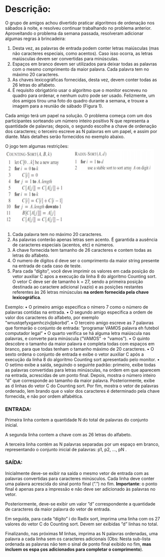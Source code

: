 # Descrição:

O grupo de amigos achou divertido praticar algoritmos de ordenação nos sábados à noite, e resolveu continuar trabalhando no problema anterior. Aproveitando o problema da semana passada, resolveram adicionar algumas regras à brincadeira:
1. Desta vez, as palavras de entrada podem conter letras maiúsculas (mas não caracteres especiais, como acentos). Caso isso ocorra, as letras maiúsculas devem ser convertidas para minúsculas.  
2. Espaços em branco devem ser utilizados para deixar todas as palavras com o
mesmo comprimento da maior palavra. Cada palavra tem no máximo 20 caracteres.
3. As chaves lexicográficas fornecidas, desta vez, devem conter todas as 26 letras do alfabeto.
4. É requisito obrigatório usar o algoritmo que o monitor escreveu no quadro para
ordenar, e nenhum outro pode ser usado. Felizmente, um dos amigos tirou uma
foto do quadro durante a semana, e trouxe a imagem para a reunião de sábado 
(Figura 1).

Cada amigo terá um papel na solução. O problema começa com um dos participantes 
sorteando um número inteiro positivo N que representa a quantidade de palavras;
depois, o segundo escolhe a chave de ordenação dos caracteres; o terceiro escreve as N
palavras em um papel, e assim por diante. Mais detalhes serão fornecidos no exemplo
abaixo.

O jogo tem algumas restrições:
![Figura 1](/AED2/CountingRadixSort/Imagem/imagem.png)

1. Cada palavra tem no máximo 20 caracteres.
2. As palavras conterão apenas letras sem acento.  ̃É garantida a ausência de caracteres especiais (acentos, etc) e números.
3. A chave fornecida tem tamanho de 26 caracteres e contem todas as letras do
alfabeto.
4. O numero de dígitos d deve ser o comprimento da maior string presente na entrada de cada caso de teste.
5. Para cada “dígito”, você deve imprimir os valores em cada posição do vetor auxiliar C apos a execução da linha 8 do algoritmo Counting sort. O vetor C 
deve ser de tamanho k = 27, sendo a primeira posição destinada ao caractere adicional (vazio) e as posições restantes referentes às 26 letras minúsculas **na**
**ordem** **fornecida pela chave lexicográfica**.

Exemplo:
• O primeiro amigo especifica o nímero 7 como o número de palavras contidas na entrada.
• O segundo amigo especifica a ordem de valor dos caracteres do alfabeto, por
exemplo ”wnustqefyxgamhczivjlpkorbd”.
• O terceiro amigo escreve as 7 palavras que formarão o conjunto de entrada: ”programar VAMOS palavra eh futebol computador legal”
• O quarto verifica se há alguma letra maiúscula nas palavras, e converte para
minúscula (”VAMOS” → ”vamos”).
• O quinto descobre o tamanho da maior palavra e completa todas com espaços
em branco, para que todas tenham o tamanho máximo de 20 caracteres.
• O sexto ordena o conjunto de entrada e exibe o vetor auxiliar C após a execução
da linha 8 do algoritmo Counting sort apresentado pelo monitor.
• O setimo exibe a saída, seguindo o seguinte padrão: primeiro, exibe todas as
palavras convertidas para letras minúsculas, na ordem em que aparecem na entrada, acrescidas de um ponto final. Depois, mostra o número inteiro ”d” que
corresponde ao tamanho da maior palavra. Posteriormente, exibe as d linhas do
vetor C do Counting sort. Por fim, mostra o vetor de palavras ordenado, lem
brando que o valor dos caracteres é determinado pela chave fornecida, e não por
ordem alfabética. 

### ENTRADA:
Primeira linha contem a quantidade N do total de palavras do conjunto inicial.

A segunda linha contem a chave com as 26 letras do alfabeto.

A terceira linha contém as N palavras separadas por um espaço em branco, representando o conjunto inicial de palavras: p1, p2, ..., pN .

### SAÍDA:

Inicialmente deve-se exibir na saída o mesmo vetor de entrada com as palavras convertidas para caracteres minúsculos. Cada linha deve conter uma palavra acrescida do sinal ponto final (”.”) no fim. **Importante**: o ponto final é apenas para a impressão e não deve ser adicionado às palavras no vetor.

Posteriormente, deve-se exibir um valor ”d” correspondente a quantidade de caracteres da maior palavra do vetor de entrada.

Em seguida, para cada “dígito” i do Radix sort, imprima uma linha com os 27 valores do vetor C do Counting sort. Devem ser exibidas ”d” linhas no total.

Finalizando, nas próximas M linhas, imprima as N palavras ordenadas, uma palavra a cada linha sem os caracteres adicionais (Obs: Nesta sub-lista ordenada as palavras não tem o sinal de ponto final exibido no fim, **mas incluem os espa ̧cos adicionados para completar o comprimento**).
